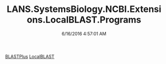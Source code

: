 ﻿---
title: LANS.SystemsBiology.NCBI.Extensions.LocalBLAST.Programs
date: 6/16/2016 4:57:01 AM
---

[BLASTPlus](T-LANS.SystemsBiology.NCBI.Extensions.LocalBLAST.Programs.BLASTPlus.html)
[LocalBLAST](T-LANS.SystemsBiology.NCBI.Extensions.LocalBLAST.Programs.LocalBLAST.html)

